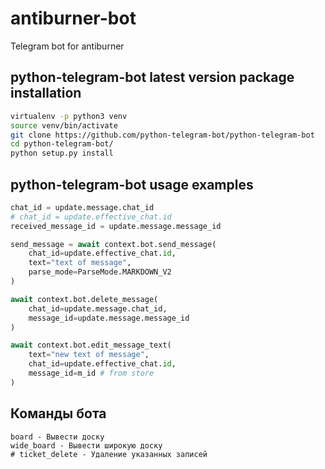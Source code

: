 # antiburner-bot
Telegram bot for antiburner


## python-telegram-bot latest version package installation

```bash
virtualenv -p python3 venv
source venv/bin/activate
git clone https://github.com/python-telegram-bot/python-telegram-bot
cd python-telegram-bot/
python setup.py install
```

## python-telegram-bot usage examples

```python
chat_id = update.message.chat_id
# chat_id = update.effective_chat.id
received_message_id = update.message.message_id
```

```python
send_message = await context.bot.send_message(
	chat_id=update.effective_chat.id,
	text="text of message",
	parse_mode=ParseMode.MARKDOWN_V2
)
```

```python
await context.bot.delete_message(
	chat_id=update.message.chat_id,
	message_id=update.message.message_id
)
```

```python
await context.bot.edit_message_text(
	text="new text of message",
	chat_id=update.effective_chat.id,
	message_id=m_id # from store
)
```

## Команды бота

```
board - Вывести доску
wide_board - Вывести широкую доску
# ticket_delete - Удаление указанных записей
```